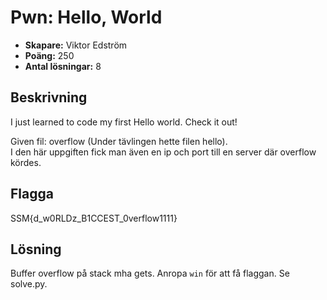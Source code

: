 # Pwn: Hello, World

- **Skapare:** Viktor Edström
- **Poäng:** 250
- **Antal lösningar:** 8

## Beskrivning
I just learned to code my first Hello world. Check it out!

Given fil: overflow (Under tävlingen hette filen hello).  
I den här uppgiften fick man även en ip och port till en server där overflow kördes.

## Flagga
SSM{d_w0RLDz_B1CCEST_0verflow1111}

## Lösning
Buffer overflow på stack mha gets. Anropa `win` för att få flaggan. Se solve.py.
